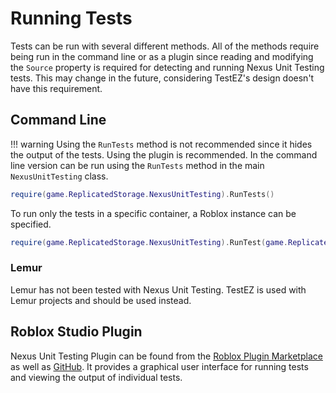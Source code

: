 # Running Tests
Tests can be run with several different methods.
All of the methods require being run in the command
line or as a plugin since reading and modifying the
`Source` property is required for detecting and running
Nexus Unit Testing tests. This may change in the future,
considering TestEZ's design doesn't have this requirement.

## Command Line
!!! warning
    Using the `RunTests` method is not recommended since
    it hides the output of the tests. Using the plugin
    is recommended.
In the command line version can be run using the `RunTests`
method in the main `NexusUnitTesting` class.
```lua
require(game.ReplicatedStorage.NexusUnitTesting).RunTests()
```

To run only the tests in a specific container, a Roblox
instance can be specified.
```lua
require(game.ReplicatedStorage.NexusUnitTesting).RunTest(game.ReplicatedStorage.NexusUnitTestingTests)
```

### Lemur
Lemur has not been tested with Nexus Unit Testing. TestEZ
is used with Lemur projects and should be used instead.

## Roblox Studio Plugin
Nexus Unit Testing Plugin can be found from the
[Roblox Plugin Marketplace](https://www.roblox.com/library/4735386072/Nexus-Unit-Testing-Plugin)
as well as [GitHub](https://github.com/TheNexusAvenger/Nexus-Unit-Testing-Plugin).
It provides a graphical user interface for running
tests and viewing the output of individual tests.
